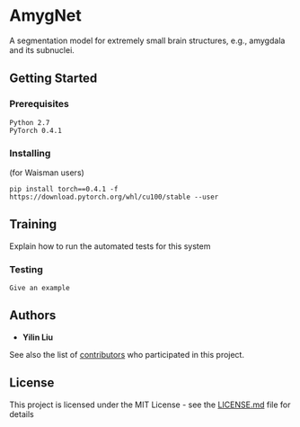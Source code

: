 # AmygNet

A segmentation model for extremely small brain structures, e.g., amygdala and its subnuclei.

## Getting Started


### Prerequisites


```
Python 2.7
PyTorch 0.4.1
```

### Installing

(for Waisman users)
```
pip install torch==0.4.1 -f https://download.pytorch.org/whl/cu100/stable --user
```

## Training

Explain how to run the automated tests for this system

### Testing


```
Give an example
```


## Authors

* **Yilin Liu**

See also the list of [contributors](https://github.com/your/project/contributors) who participated in this project.

## License

This project is licensed under the MIT License - see the [LICENSE.md](LICENSE.md) file for details


